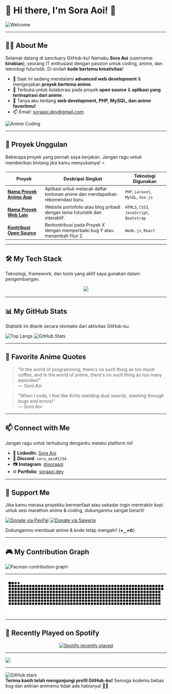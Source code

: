 # 🌸 Hi there, I'm Sora Aoi! 👋

![Welcome](https://user-images.githubusercontent.com/20955511/199138068-0a7b7b75-a024-4f00-803f-30a19c5d1b2d.gif)

---

## 👨‍💻 About Me
Selamat datang di sanctuary GitHub-ku! Namaku **Sora Aoi** (username: **kirabian**), seorang IT enthusiast dengan passion untuk coding, anime, dan teknologi futuristik. Di sinilah **kode bertemu kreativitas**!

- 🌱 Saat ini sedang mendalami **advanced web development** & mengerjakan **proyek bertema anime**.
- 👯 Terbuka untuk kolaborasi pada proyek **open source** & **aplikasi yang terinspirasi dari anime**.
- 💬 Tanya aku tentang **web development, PHP, MySQL, dan anime favoritmu!**
- 📫 Email: [soraaoi.dev@gmail.com](mailto:soraaoi.dev@gmail.com)

![Anime Coding](https://media.giphy.com/media/L1R1tvI9svkIWwpVYr/giphy.gif)

---

## 📌 Proyek Unggulan
Beberapa proyek yang pernah saya kerjakan. Jangan ragu untuk memberikan bintang jika kamu menyukainya! ⭐

| Proyek                  | Deskripsi Singkat                                        | Teknologi Digunakan                               |
| ----------------------- | -------------------------------------------------------- | ------------------------------------------------- |
| **[Nama Proyek Anime App](https://github.com/kirabian/nama-repo-1)** | Aplikasi untuk melacak daftar tontonan anime dan mendapatkan rekomendasi baru. | `PHP`, `Laravel`, `MySQL`, `Vue.js` |
| **[Nama Proyek Web Lain](https://github.com/kirabian/nama-repo-2)** | Website portofolio atau blog pribadi dengan tema futuristik dan interaktif. | `HTML5`, `CSS3`, `JavaScript`, `Bootstrap`      |
| **[Kontribusi Open Source](https://github.com/kirabian/nama-repo-3)** | Berkontribusi pada Proyek X dengan memperbaiki bug Y atau menambah fitur Z.       | `Node.js`, `React`                                |

---

## 🛠️ My Tech Stack
Teknologi, framework, dan tools yang aktif saya gunakan dalam pengembangan.

<p align="center">
  <a href="https://skillicons.dev">
    <img src="https://skillicons.dev/icons?i=php,laravel,mysql,javascript,vue,html,css,bootstrap,tailwind,git,vscode,figma,postman&perline=7" />
  </a>
</p>

---

## 📊 My GitHub Stats
Statistik ini ditarik secara otomatis dari aktivitas GitHub-ku.

![Top Langs](https://github-readme-stats.vercel.app/api/top-langs/?username=kirabian&layout=compact&theme=tokyonight)
![GitHub Stats](https://github-readme-stats.vercel.app/api?username=kirabian&show_icons=true&theme=tokyonight)

---

## 🖤 Favorite Anime Quotes
> "In the world of programming, there's no such thing as too much coffee, and in the world of anime, there's no such thing as too many episodes!"  
> — *Sora Aoi*

> "When I code, I feel like Kirito wielding dual swords, slashing through bugs and errors!"  
> — *Sora Aoi*

---

## 📫 Connect with Me
Jangan ragu untuk terhubung denganku melalui platform ini!

- 💼 **LinkedIn**: [Sora Aoi](https://linkedin.com/in/username-linkedin-mu)
- 💬 **Discord**: `sora_aoi#1234`
- 📷 **Instagram**: [@soraaoi](https://instagram.com/mcisreal)
- 🌐 **Portfolio**: [soraaoi.dev](https://website-portofolio-mu.com)

---

## 💖 Support Me
Jika kamu merasa proyekku bermanfaat atau sekadar ingin mentraktir kopi untuk sesi marathon anime & coding, dukunganmu sangat berarti!

[![Donate via PayPal](https://img.shields.io/badge/PayPal-Donate-blue.svg)](https://www.paypal.me/username-paypal-mu)
[![Donate via Saweria](https://img.shields.io/badge/Saweria-Donate-orange.svg)](https://saweria.co/Rubaku)

Dukunganmu membuat anime & kode tetap mengalir! (◕‿◕✿)

---

## 🎮 My Contribution Graph
<picture>
  <source media="(prefers-color-scheme: dark)" srcset="https://raw.githubusercontent.com/kirabian/kirabian/output/pacman-contribution-graph-dark.svg">
  <source media="(prefers-color-scheme: light)" srcset="https://raw.githubusercontent.com/kirabian/kirabian/output/pacman-contribution-graph.svg">
  <img alt="Pacman contribution graph" src="https://raw.githubusercontent.com/kirabian/kirabian/output/pacman-contribution-graph.svg">
</picture>

---

<img src="https://raw.githubusercontent.com/kirabian/kirabian/output/snake.svg" alt="Snake animation" />

---

## 🎵 Recently Played on Spotify
<div align="center">
  <a href="https://open.spotify.com/user/31d75nl6jn22tri4egzooiqictvu">
    <img src="https://spotify-recently-played-readme.vercel.app/api?user=31d75nl6jn22tri4egzooiqictvu&count=10&unique=false" alt="Spotify recently played"  />
  </a>
</div>

---

<img align="left" src="https://visitor-badge.laobi.icu/badge?page_id=kirabian.kirabian&left_color=darkblue&right_color=deepskyblue&left_text=VIEWS" />

<br clear="both">

---
![GitHub stars](https://img.shields.io/github/stars/kirabian/kirabian?style=social)  
**Terima kasih telah mengunjungi profil GitHub-ku!** Semoga kodemu bebas bug dan antrian animemu tidak ada habisnya! 👨‍💻
